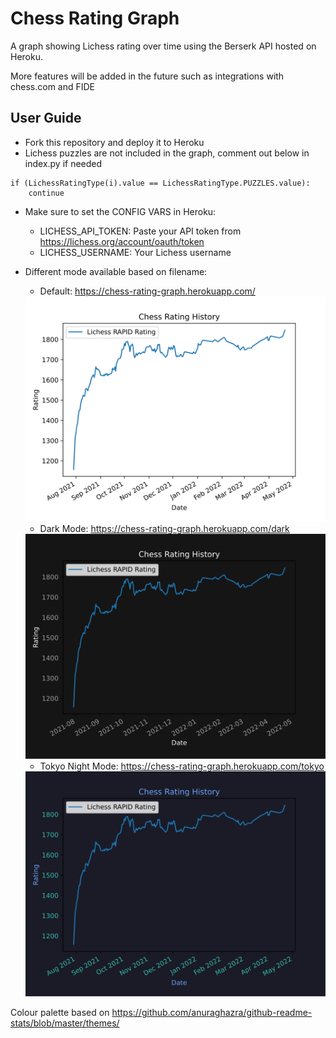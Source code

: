 # Chess Rating Graph

A graph showing Lichess rating over time using the Berserk API hosted on Heroku.

More features will be added in the future such as integrations with chess.com and FIDE

## User Guide

- Fork this repository and deploy it to Heroku
- Lichess puzzles are not included in the graph, comment out below in index.py if needed
```
if (LichessRatingType(i).value == LichessRatingType.PUZZLES.value):
    continue
```
- Make sure to set the CONFIG VARS in Heroku:
    - LICHESS_API_TOKEN: Paste your API token from https://lichess.org/account/oauth/token
    - LICHESS_USERNAME: Your Lichess username
- Different mode available based on filename:
    - Default: https://chess-rating-graph.herokuapp.com/
    <img src="./api/static/chess_rating_graph.svg">

    - Dark Mode: https://chess-rating-graph.herokuapp.com/dark
    <img src="./api/static/chess_rating_graph_dark.svg">
    
    - Tokyo Night Mode: https://chess-rating-graph.herokuapp.com/tokyo
    <img src="./api/static/chess_rating_graph_tokyo.svg">

Colour palette based on https://github.com/anuraghazra/github-readme-stats/blob/master/themes/